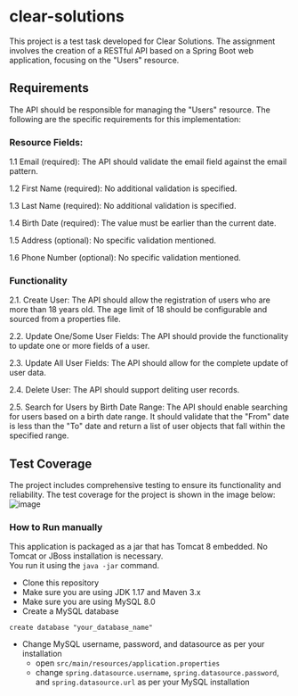 # clear-solutions
This project is a test task developed for Clear Solutions. The assignment involves the creation of a RESTful API based on a Spring Boot web application, focusing on the "Users" resource.

## Requirements
The API should be responsible for managing the "Users" resource. The following are the specific requirements for this implementation:
### Resource Fields:

1.1 Email (required): The API should validate the email field against the email pattern.

1.2 First Name (required): No additional validation is specified.

1.3 Last Name (required): No additional validation is specified.

1.4 Birth Date (required): The value must be earlier than the current date.

1.5 Address (optional): No specific validation mentioned.

1.6 Phone Number (optional): No specific validation mentioned.

### Functionality
2.1. Create User: The API should allow the registration of users who are more than 18 years old. The age limit of 18 should be configurable and sourced from a properties file.

2.2. Update One/Some User Fields: The API should provide the functionality to update one or more fields of a user.

2.3. Update All User Fields: The API should allow for the complete update of user data.

2.4. Delete User: The API should support deliting user records.

2.5. Search for Users by Birth Date Range: The API should enable searching for users based on a birth date range. It should validate that the "From" date is less than the "To" date and return a list of user objects that fall within the specified range.

## Test Coverage
The project includes comprehensive testing to ensure its functionality and reliability. The test coverage for the project is shown in the image below:
![image](https://github.com/VovaMitsura/clear-solutions/assets/95585344/b1c24d87-3333-4b97-b56e-fbf7acd77531)

### How to Run manually

This application is packaged as a jar that has Tomcat 8 embedded. No Tomcat or JBoss installation is necessary.</br> You run it using the ```java -jar``` command.

* Clone this repository
* Make sure you are using JDK 1.17 and Maven 3.x
* Make sure you are using MySQL 8.0
* Create a MySQL database
``` 
create database "your_database_name"
```
*  Change MySQL username, password, and datasource as per your installation
    - open `src/main/resources/application.properties`
    - change `spring.datasource.username`, `spring.datasource.password`, and `spring.datasource.url` as per your MySQL installation


